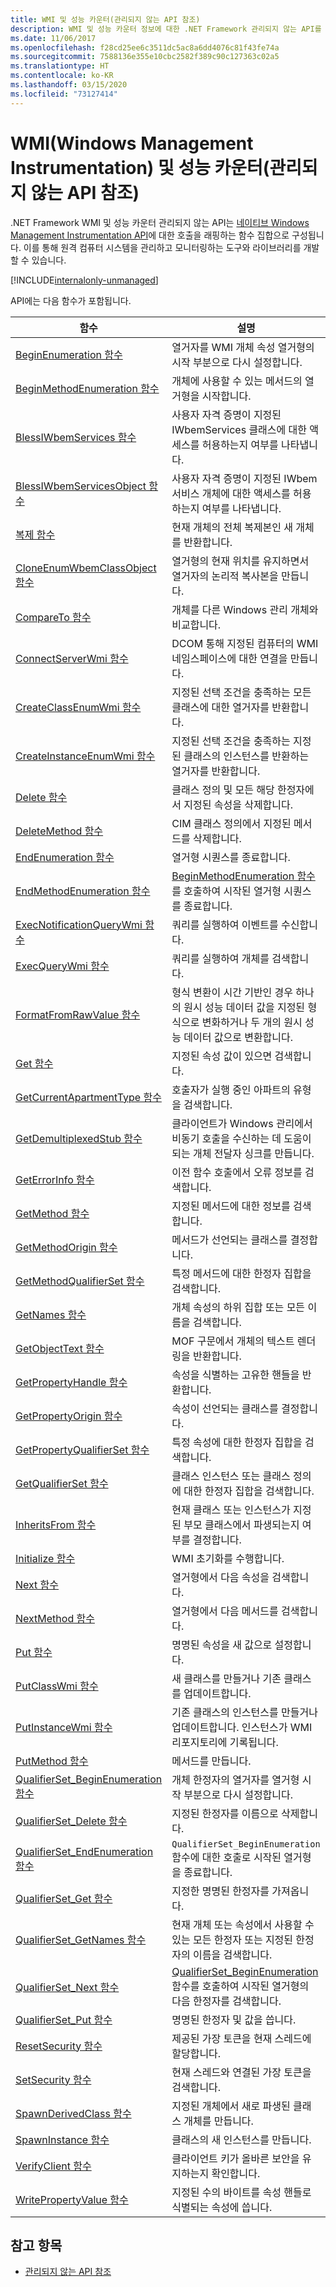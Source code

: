 ```yaml
---
title: WMI 및 성능 카운터(관리되지 않는 API 참조)
description: WMI 및 성능 카운터 정보에 대한 .NET Framework 관리되지 않는 API를 요약합니다.
ms.date: 11/06/2017
ms.openlocfilehash: f28cd25ee6c3511dc5ac8a6dd4076c81f43fe74a
ms.sourcegitcommit: 7588136e355e10cbc2582f389c90c127363c02a5
ms.translationtype: HT
ms.contentlocale: ko-KR
ms.lasthandoff: 03/15/2020
ms.locfileid: "73127414"
---
```

# <a name="windows-management-instrumentation-wmi-and-performance-counters-unmanaged-api-reference"></a>WMI(Windows Management Instrumentation) 및 성능 카운터(관리되지 않는 API 참조)

.NET Framework WMI 및 성능 카운터 관리되지 않는 API는 [네이티브 Windows Management Instrumentation API](/windows/desktop/WmiSdk/com-api-for-wmi)에 대한 호출을 래핑하는 함수 집합으로 구성됩니다. 이를 통해 원격 컴퓨터 시스템을 관리하고 모니터링하는 도구와 라이브러리를 개발할 수 있습니다.

[!INCLUDE[internalonly-unmanaged](../../../../includes/internalonly-unmanaged.md)]

API에는 다음 함수가 포함됩니다.

| 함수 | 설명 |
|---------|---------|
| [BeginEnumeration 함수](beginenumeration.md) | 열거자를 WMI 개체 속성 열거형의 시작 부분으로 다시 설정합니다. |
| [BeginMethodEnumeration 함수](beginmethodenumeration.md) |  개체에 사용할 수 있는 메서드의 열거형을 시작합니다. |
| [BlessIWbemServices 함수](blessiwbemservices.md) | 사용자 자격 증명이 지정된 IWbemServices 클래스에 대한 액세스를 허용하는지 여부를 나타냅니다. |
| [BlessIWbemServicesObject 함수](blessiwbemservicesobject.md) | 사용자 자격 증명이 지정된 IWbem 서비스 개체에 대한 액세스를 허용하는지 여부를 나타냅니다. |
| [복제 함수](clone.md) | 현재 개체의 전체 복제본인 새 개체를 반환합니다. |
| [CloneEnumWbemClassObject 함수](cloneenumwbemclassobject.md) | 열거형의 현재 위치를 유지하면서 열거자의 논리적 복사본을 만듭니다. |
| [CompareTo 함수](compareto.md) | 개체를 다른 Windows 관리 개체와 비교합니다. |
| [ConnectServerWmi 함수](connectserverwmi.md) | DCOM 통해 지정된 컴퓨터의 WMI 네임스페이스에 대한 연결을 만듭니다. |
| [CreateClassEnumWmi 함수](createclassenumwmi.md) | 지정된 선택 조건을 충족하는 모든 클래스에 대한 열거자를 반환합니다. |
| [CreateInstanceEnumWmi 함수](createinstanceenumwmi.md) | 지정된 선택 조건을 충족하는 지정된 클래스의 인스턴스를 반환하는 열거자를 반환합니다. |
| [Delete 함수](delete.md) | 클래스 정의 및 모든 해당 한정자에서 지정된 속성을 삭제합니다. |
| [DeleteMethod 함수](deletemethod.md) | CIM 클래스 정의에서 지정된 메서드를 삭제합니다. |
| [EndEnumeration 함수](endenumeration.md) | 열거형 시퀀스를 종료합니다. |
| [EndMethodEnumeration 함수](endmethodenumeration.md) | [BeginMethodEnumeration 함수](beginmethodenumeration.md)를 호출하여 시작된 열거형 시퀀스를 종료합니다. |
| [ExecNotificationQueryWmi 함수](execnotificationquerywmi.md) | 쿼리를 실행하여 이벤트를 수신합니다. |
| [ExecQueryWmi 함수](execquerywmi.md) | 쿼리를 실행하여 개체를 검색합니다. |
| [FormatFromRawValue 함수](formatfromrawvalue.md) | 형식 변환이 시간 기반인 경우 하나의 원시 성능 데이터 값을 지정된 형식으로 변화하거나 두 개의 원시 성능 데이터 값으로 변환합니다. |
| [Get 함수](get.md) | 지정된 속성 값이 있으면 검색합니다. |
| [GetCurrentApartmentType 함수](getcurrentapartmenttype.md) | 호출자가 실행 중인 아파트의 유형을 검색합니다. |
| [GetDemultiplexedStub 함수](getdemultiplexedstub.md) | 클라이언트가 Windows 관리에서 비동기 호출을 수신하는 데 도움이 되는 개체 전달자 싱크를 만듭니다. |
| [GetErrorInfo 함수](geterrorinfo.md) | 이전 함수 호출에서 오류 정보를 검색합니다. |
| [GetMethod 함수](getmethod.md) | 지정된 메서드에 대한 정보를 검색합니다. |
| [GetMethodOrigin 함수](getmethodorigin.md) | 메서드가 선언되는 클래스를 결정합니다. |
| [GetMethodQualifierSet 함수](getmethodqualifierset.md) | 특정 메서드에 대한 한정자 집합을 검색합니다. |
| [GetNames 함수](getnames.md) | 개체 속성의 하위 집합 또는 모든 이름을 검색합니다. |
| [GetObjectText 함수](getobjecttext.md) | MOF 구문에서 개체의 텍스트 렌더링을 반환합니다. |
| [GetPropertyHandle 함수](getpropertyhandle.md) | 속성을 식별하는 고유한 핸들을 반환합니다. |
| [GetPropertyOrigin 함수](getpropertyorigin.md) | 속성이 선언되는 클래스를 결정합니다. |
| [GetPropertyQualifierSet 함수](getpropertyqualifierset.md) | 특정 속성에 대한 한정자 집합을 검색합니다.  |
| [GetQualifierSet 함수](getqualifierset.md) | 클래스 인스턴스 또는 클래스 정의에 대한 한정자 집합을 검색합니다. |
| [InheritsFrom 함수](inheritsfrom.md) | 현재 클래스 또는 인스턴스가 지정된 부모 클래스에서 파생되는지 여부를 결정합니다. |
| [Initialize 함수](initialize.md) | WMI 초기화를 수행합니다. |
| [Next 함수](next.md) | 열거형에서 다음 속성을 검색합니다. |
| [NextMethod 함수](nextmethod.md) | 열거형에서 다음 메서드를 검색합니다. |
| [Put 함수](put.md) | 명명된 속성을 새 값으로 설정합니다. |
| [PutClassWmi 함수](putclasswmi.md) | 새 클래스를 만들거나 기존 클래스를 업데이트합니다. |
| [PutInstanceWmi 함수](putinstancewmi.md) | 기존 클래스의 인스턴스를 만들거나 업데이트합니다. 인스턴스가 WMI 리포지토리에 기록됩니다. |
| [PutMethod 함수](putmethod.md) | 메서드를 만듭니다. |
| [QualifierSet_BeginEnumeration 함수](qualifierset-beginenumeration.md) | 개체 한정자의 열거자를 열거형 시작 부분으로 다시 설정합니다. |
| [QualifierSet_Delete 함수](qualifierset-delete.md) | 지정된 한정자를 이름으로 삭제합니다.  |
| [QualifierSet_EndEnumeration 함수](qualifierset-endenumeration.md) | `QualifierSet_BeginEnumeration` 함수에 대한 호출로 시작된 열거형을 종료합니다. |
| [QualifierSet_Get 함수](qualifierset-get.md) | 지정한 명명된 한정자를 가져옵니다.  |
| [QualifierSet_GetNames 함수](qualifierset-getnames.md) | 현재 개체 또는 속성에서 사용할 수 있는 모든 한정자 또는 지정된 한정자의 이름을 검색합니다. |
| [QualifierSet_Next 함수](qualifierset-next.md) | [QualifierSet_BeginEnumeration](qualifierset-beginenumeration.md) 함수를 호출하여 시작된 열거형의 다음 한정자를 검색합니다. |
| [QualifierSet_Put 함수](qualifierset-put.md) | 명명된 한정자 및 값을 씁니다. |
| [ResetSecurity 함수](resetsecurity.md) | 제공된 가장 토큰을 현재 스레드에 할당합니다. |
| [SetSecurity 함수](setsecurity.md) | 현재 스레드와 연결된 가장 토큰을 검색합니다. |
| [SpawnDerivedClass 함수](spawnderivedclass.md) | 지정된 개체에서 새로 파생된 클래스 개체를 만듭니다. |
| [SpawnInstance 함수](spawninstance.md) | 클래스의 새 인스턴스를 만듭니다. |
| [VerifyClient 함수](verifyclientkey.md) | 클라이언트 키가 올바른 보안을 유지하는지 확인합니다. |
| [WritePropertyValue 함수](writepropertyvalue.md) | 지정된 수의 바이트를 속성 핸들로 식별되는 속성에 씁니다. |

## <a name="see-also"></a>참고 항목

- [관리되지 않는 API 참조](../index.md)
